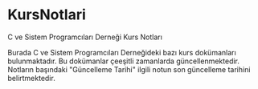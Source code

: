 # KursNotlari
C ve Sistem Programcıları Derneği Kurs Notları

Burada  C ve Sistem Programcıları Derneğideki bazı kurs dokümanları bulunmaktadır. Bu dokümanlar çeeşitli zamanlarda güncellenmektedir. Notların başındaki "Güncelleme Tarihi" ilgili notun son güncelleme tarihini belirtmektedir. 
